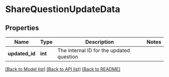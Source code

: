 # ShareQuestionUpdateData

## Properties
Name | Type | Description | Notes
------------ | ------------- | ------------- | -------------
**updated_id** | **int** | The internal ID for the updated question | 

[[Back to Model list]](../README.md#documentation-for-models) [[Back to API list]](../README.md#documentation-for-api-endpoints) [[Back to README]](../README.md)


